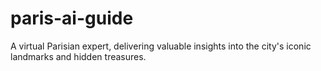 # paris-ai-guide
A virtual Parisian expert, delivering valuable insights into the city's iconic landmarks and hidden treasures.
